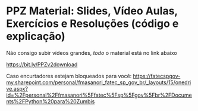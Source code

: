 # PPZ Material: Slides, Vídeo Aulas, Exercícios e Resoluções (código e explicação)
Não consigo subir vídeos grandes, *todo* o material está no link abaixo 

https://bit.ly/PPZv2download

Caso encurtadores estejam bloqueados para você: 
https://fatecspgov-my.sharepoint.com/personal/fmasanori_fatec_sp_gov_br/_layouts/15/onedrive.aspx?id=%2Fpersonal%2Ffmasanori%5Ffatec%5Fsp%5Fgov%5Fbr%2FDocuments%2FPython%20para%20Zumbis
